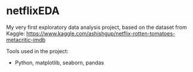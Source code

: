 # netflixEDA
My very first exploratory data analysis project, based on the dataset from Kaggle: https://www.kaggle.com/ashishgup/netflix-rotten-tomatoes-metacritic-imdb

Tools used in the project:
- Python, matplotlib, seaborn, pandas
